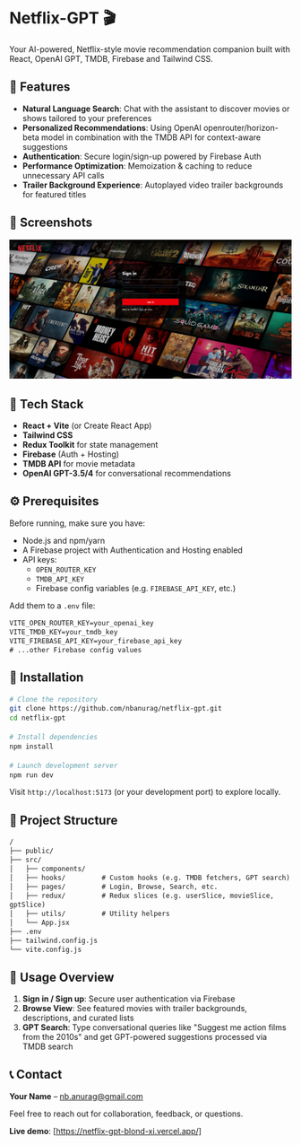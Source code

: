 # Netflix-GPT 🎬

Your AI-powered, Netflix-style movie recommendation companion built with React, OpenAI GPT, TMDB, Firebase and Tailwind CSS.

## 🚀 Features

- **Natural Language Search**: Chat with the assistant to discover movies or shows tailored to your preferences
- **Personalized Recommendations**: Using OpenAI openrouter/horizon-beta model in combination with the TMDB API for context-aware suggestions
- **Authentication**: Secure login/sign-up powered by Firebase Auth
- **Performance Optimization**: Memoization & caching to reduce unnecessary API calls
- **Trailer Background Experience**: Autoplayed video trailer backgrounds for featured titles

## 📸 Screenshots

![Netflix-GPT Screenshot](image.png)

## 🧰 Tech Stack

- **React + Vite** (or Create React App)
- **Tailwind CSS**
- **Redux Toolkit** for state management
- **Firebase** (Auth + Hosting)
- **TMDB API** for movie metadata
- **OpenAI GPT-3.5/4** for conversational recommendations

## ⚙️ Prerequisites

Before running, make sure you have:

- Node.js and npm/yarn
- A Firebase project with Authentication and Hosting enabled
- API keys:
  - `OPEN_ROUTER_KEY`
  - `TMDB_API_KEY`
  - Firebase config variables (e.g. `FIREBASE_API_KEY`, etc.)

Add them to a `.env` file:

```env
VITE_OPEN_ROUTER_KEY=your_openai_key
VITE_TMDB_KEY=your_tmdb_key
VITE_FIREBASE_API_KEY=your_firebase_api_key
# ...other Firebase config values
```

## 🚧 Installation

```bash
# Clone the repository
git clone https://github.com/nbanurag/netflix-gpt.git
cd netflix-gpt

# Install dependencies
npm install

# Launch development server
npm run dev
```

Visit `http://localhost:5173` (or your development port) to explore locally.

## 📄 Project Structure

```
/
├── public/
├── src/
│   ├── components/
│   ├── hooks/         # Custom hooks (e.g. TMDB fetchers, GPT search)
│   ├── pages/         # Login, Browse, Search, etc.
│   ├── redux/         # Redux slices (e.g. userSlice, movieSlice, gptSlice)
│   ├── utils/         # Utility helpers
│   └── App.jsx
├── .env
├── tailwind.config.js
└── vite.config.js
```

## 🌟 Usage Overview

1. **Sign in / Sign up**: Secure user authentication via Firebase
2. **Browse View**: See featured movies with trailer backgrounds, descriptions, and curated lists
3. **GPT Search**: Type conversational queries like "Suggest me action films from the 2010s" and get GPT-powered suggestions processed via TMDB search

## 📞 Contact

**Your Name** – nb.anurag@gmail.com

Feel free to reach out for collaboration, feedback, or questions.

**Live demo**: [https://netflix-gpt-blond-xi.vercel.app/]